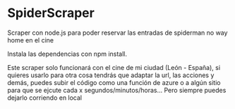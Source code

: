 # SpiderScraper
Scraper con node.js para poder reservar las entradas de spiderman no way home en el cine

Instala las dependencias con npm install.


Este scraper solo funcionará con el cine de mi ciudad (León - España), si quieres usarlo para otra cosa tendrás que adaptar la url, las acciones y demás, puedes subir el código como una función de azure o a algún sitio para que se ejcute cada x segundos/minutos/horas...
Pero siempre puedes dejarlo corriendo en local
